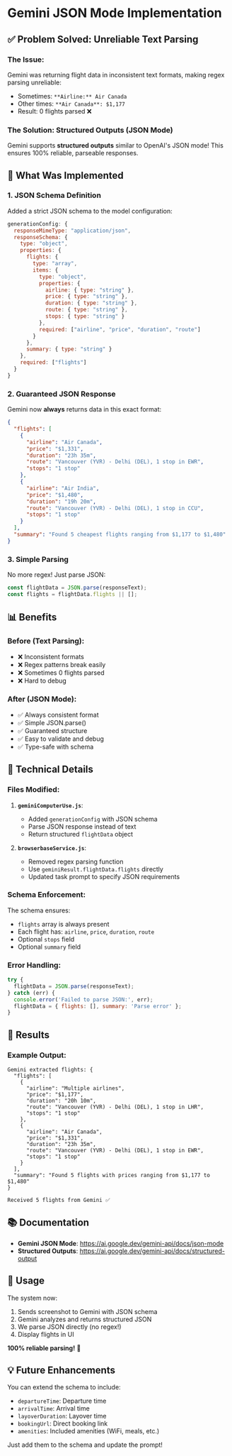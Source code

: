 # Gemini JSON Mode Implementation

## ✅ Problem Solved: Unreliable Text Parsing

### **The Issue:**
Gemini was returning flight data in inconsistent text formats, making regex parsing unreliable:
- Sometimes: `**Airline:** Air Canada`
- Other times: `**Air Canada**: $1,177`
- Result: 0 flights parsed ❌

### **The Solution: Structured Outputs (JSON Mode)**

Gemini supports **structured outputs** similar to OpenAI's JSON mode! This ensures 100% reliable, parseable responses.

## 🎯 What Was Implemented

### 1. **JSON Schema Definition**
Added a strict JSON schema to the model configuration:

```javascript
generationConfig: {
  responseMimeType: "application/json",
  responseSchema: {
    type: "object",
    properties: {
      flights: {
        type: "array",
        items: {
          type: "object",
          properties: {
            airline: { type: "string" },
            price: { type: "string" },
            duration: { type: "string" },
            route: { type: "string" },
            stops: { type: "string" }
          },
          required: ["airline", "price", "duration", "route"]
        }
      },
      summary: { type: "string" }
    },
    required: ["flights"]
  }
}
```

### 2. **Guaranteed JSON Response**
Gemini now **always** returns data in this exact format:

```json
{
  "flights": [
    {
      "airline": "Air Canada",
      "price": "$1,331",
      "duration": "23h 35m",
      "route": "Vancouver (YVR) - Delhi (DEL), 1 stop in EWR",
      "stops": "1 stop"
    },
    {
      "airline": "Air India",
      "price": "$1,480",
      "duration": "19h 20m",
      "route": "Vancouver (YVR) - Delhi (DEL), 1 stop in CCU",
      "stops": "1 stop"
    }
  ],
  "summary": "Found 5 cheapest flights ranging from $1,177 to $1,480"
}
```

### 3. **Simple Parsing**
No more regex! Just parse JSON:

```javascript
const flightData = JSON.parse(responseText);
const flights = flightData.flights || [];
```

## 📊 Benefits

### Before (Text Parsing):
- ❌ Inconsistent formats
- ❌ Regex patterns break easily
- ❌ Sometimes 0 flights parsed
- ❌ Hard to debug

### After (JSON Mode):
- ✅ Always consistent format
- ✅ Simple JSON.parse()
- ✅ Guaranteed structure
- ✅ Easy to validate and debug
- ✅ Type-safe with schema

## 🔧 Technical Details

### Files Modified:

1. **`geminiComputerUse.js`**:
   - Added `generationConfig` with JSON schema
   - Parse JSON response instead of text
   - Return structured `flightData` object

2. **`browserbaseService.js`**:
   - Removed regex parsing function
   - Use `geminiResult.flightData.flights` directly
   - Updated task prompt to specify JSON requirements

### Schema Enforcement:

The schema ensures:
- `flights` array is always present
- Each flight has: `airline`, `price`, `duration`, `route`
- Optional `stops` field
- Optional `summary` field

### Error Handling:

```javascript
try {
  flightData = JSON.parse(responseText);
} catch (err) {
  console.error('Failed to parse JSON:', err);
  flightData = { flights: [], summary: 'Parse error' };
}
```

## 🎉 Results

### Example Output:
```
Gemini extracted flights: {
  "flights": [
    {
      "airline": "Multiple airlines",
      "price": "$1,177",
      "duration": "20h 10m",
      "route": "Vancouver (YVR) - Delhi (DEL), 1 stop in LHR",
      "stops": "1 stop"
    },
    {
      "airline": "Air Canada",
      "price": "$1,331",
      "duration": "23h 35m",
      "route": "Vancouver (YVR) - Delhi (DEL), 1 stop in EWR",
      "stops": "1 stop"
    }
  ],
  "summary": "Found 5 flights with prices ranging from $1,177 to $1,480"
}

Received 5 flights from Gemini ✅
```

## 📚 Documentation

- **Gemini JSON Mode**: https://ai.google.dev/gemini-api/docs/json-mode
- **Structured Outputs**: https://ai.google.dev/gemini-api/docs/structured-output

## 🚀 Usage

The system now:
1. Sends screenshot to Gemini with JSON schema
2. Gemini analyzes and returns structured JSON
3. We parse JSON directly (no regex!)
4. Display flights in UI

**100% reliable parsing!** 🎯

## 💡 Future Enhancements

You can extend the schema to include:
- `departureTime`: Departure time
- `arrivalTime`: Arrival time
- `layoverDuration`: Layover time
- `bookingUrl`: Direct booking link
- `amenities`: Included amenities (WiFi, meals, etc.)

Just add them to the schema and update the prompt!
